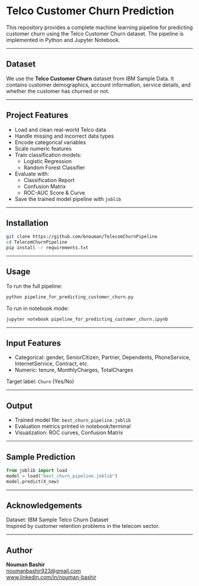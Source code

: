 # Telco Customer Churn Prediction

This repository provides a complete machine learning pipeline for predicting customer churn using the Telco Customer Churn dataset. The pipeline is implemented in Python and Jupyter Notebook.

---

## Dataset

We use the **Telco Customer Churn** dataset from IBM Sample Data. It contains customer demographics, account information, service details, and whether the customer has churned or not.

---

## Project Features

- Load and clean real-world Telco data
- Handle missing and incorrect data types
- Encode categorical variables
- Scale numeric features
- Train classification models:
  - Logistic Regression
  - Random Forest Classifier
- Evaluate with:
  - Classification Report
  - Confusion Matrix
  - ROC-AUC Score & Curve
- Save the trained model pipeline with `joblib`

---

## Installation

```bash
git clone https://github.com/bnouman/TelecomChurnPipeline
cd TelecomChurnPipeline
pip install -r requirements.txt
```

---

## Usage

To run the full pipeline:

```bash
python pipeline_for_predicting_customer_churn.py
```

To run in notebook mode:

```bash
jupyter notebook pipeline_for_predicting_customer_churn.ipynb
```

---

## Input Features

- Categorical: gender, SeniorCitizen, Partner, Dependents, PhoneService, InternetService, Contract, etc.
- Numeric: tenure, MonthlyCharges, TotalCharges

Target label: `Churn` (Yes/No)

---

## Output

- Trained model file: `best_churn_pipeline.joblib`
- Evaluation metrics printed in notebook/terminal
- Visualization: ROC curves, Confusion Matrix

---

## Sample Prediction

```python
from joblib import load
model = load("best_churn_pipeline.joblib")
model.predict(X_new)
```

---

## Acknowledgements

Dataset: IBM Sample Telco Churn Dataset  
Inspired by customer retention problems in the telecom sector.

---

## Author

**Nouman Bashir**  
noumanbashir923@gmail.com  
www.linkedin.com/in/nouman-bashir
